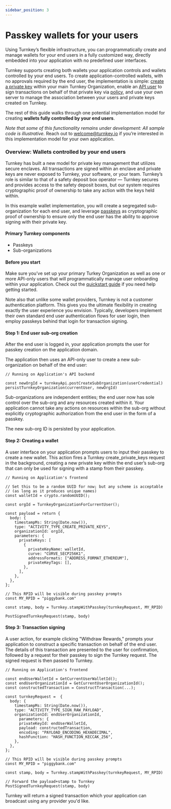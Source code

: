```yaml
---
sidebar_position: 3
---
```

# Passkey wallets for your users

Using Turnkey’s flexible infrastructure, you can programmatically create and manage wallets for your end users in a fully customized way, directly embedded into your application with no predefined user interfaces.

Turnkey supports creating both wallets your application controls and wallets controlled by your end users. To create application-controlled wallets, with no approvals required by the end user, the implementation is simple: [create a private key](https://turnkey.readme.io/reference/publicapiservice_createprivatekeys) within your main Turnkey Organization, enable an [API user](https://turnkey.readme.io/reference/publicapiservice_createapionlyusers) to sign transactions on behalf of that private key via [policy](policy-overview), and use your own server to manage the association between your users and private keys created on Turnkey.

The rest of this guide walks through one potential implementation model for creating **wallets fully controlled by your end users**.

_Note that some of this functionality remains under development: All sample code is illustrative._ Reach out to <welcome@turnkey.io> if you’re interested in this implementation model for your own application.

### Overview: Wallets controlled by your end users

Turnkey has built a new model for private key management that utilizes secure enclaves. All transactions are signed within an enclave and private keys are never exposed to Turnkey, your software, or your team. Turnkey’s role is similar to that of a safety deposit box operator — Turnkey secures and provides access to the safety deposit boxes, but our system requires cryptographic proof of ownership to take any action with the keys held within.  

In this example wallet implementation, you will create a segregated sub-organization for each end user, and leverage [passkeys](https://www.passkeys.io/) as cryptographic proof of ownership to ensure only the end user has the ability to approve signing with their private key.

#### Primary Turnkey components

- Passkeys
- Sub-organizations

#### Before you start

Make sure you’ve set up your primary Turkey Organization as well as one or more API-only users that will programmatically manage user onboarding within your application. Check out the [quickstart guide](quickstart) if you need help getting started.

Note also that unlike some wallet providers, Turnkey is not a customer authentication platform. This gives you the ultimate flexibility in creating exactly the user experience you envision. Typically, developers implement their own standard end user authentication flows for user login, then employ passkeys behind that login for transaction signing.

#### Step 1: End user sub-org creation

After the end user is logged in, your application prompts the user for passkey creation on the application domain.

The application then uses an API-only user to create a new sub-organization on behalf of the end user:

```
// Running on Application's API backend

const newOrgId = turnkeyApi.postCreateSubOrganization(userCredential)
persistTurnkeyOrganization(currentUser, newOrgId)
```

Sub-organizations are independent entities; the end user now has sole control over the sub-org and any resources created within it. Your application cannot take any actions on resources within the sub-org without explicitly cryptographic authorization from the end user in the form of a passkey.

The new sub-org ID is persisted by your application.

#### Step 2: Creating a wallet

A user interface on your application prompts users to input their passkey to create a new wallet. This action fires a Turnkey create_private_keys request in the background, creating a new private key within the end user’s sub-org that can only be used for signing with a stamp from their passkey.

```
// Running on Application's frontend

// Set this to be a random UUID for now; but any scheme is acceptable
// (as long as it produces unique names)
const walletId = crypto.randomUUID();

const orgId = TurnkeyOrganizationForCurrentUser();

const payload = return {
  body: {
    timestampMs: String(Date.now()),
    type: "ACTIVITY_TYPE_CREATE_PRIVATE_KEYS",
    organizationId: orgId,
    parameters: {
      privateKeys: [
        {
          privateKeyName: walletId,
          curve: "CURVE_SECP256K1",
          addressFormats: ["ADDRESS_FORMAT_ETHEREUM"],
          privateKeyTags: [],
        },
      ],
    },
  },
};

// This RPID will be visible during passkey prompts
const MY_RPID = "piggybank.com"

const stamp, body = Turnkey.stampWithPasskey(turnkeyRequest, MY_RPID)

PostSignedTurnkeyRequest(stamp, body)
```

#### Step 3: Transaction signing

A user action, for example clicking "Withdraw Rewards," prompts your application to construct a specific transaction on behalf of the end user. The details of this transaction are presented to the user for confirmation, followed by a request for their passkey to sign the Turnkey request. The signed request is then passed to Turnkey.

```
// Running on Application's frontend

const endUserWalletId = GetCurrentUserWalletId();
const endUserOrganizationId = GetCurrentUserOrganizationId();
const constructedTransaction = ConstructTransaction(...);

const turnkeyRequest =  {
  body: {
    timestampMs: String(Date.now()),
    type: "ACTIVITY_TYPE_SIGN_RAW_PAYLOAD",
    organizationId: endUserOrganizationId,
      parameters: {
      privateKeyId: endUserWalletId,
      payload: constructedTransaction,
      encoding: "PAYLOAD_ENCODING_HEXADECIMAL",
      hashFunction: "HASH_FUNCTION_KECCAK_256",
    },
  },
};

// This RPID will be visible during passkey prompts
const MY_RPID = "piggybank.com"

const stamp, body = Turnkey.stampWithPasskey(turnkeyRequest, MY_RPID)

// Forward the payload+stamp to Turnkey
PostSignedTurnkeyRequest(stamp, body)
```

Turnkey will return a signed transaction which your application can broadcast using any provider you'd like.
